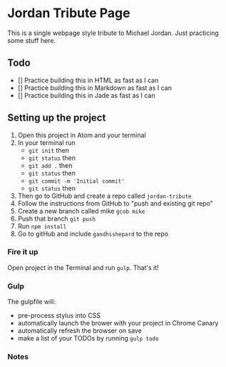 # Jordan Tribute Page

This is a single webpage style tribute to Michael Jordan. Just practicing some stuff here.

## Todo
- [] Practice building this in HTML as fast as I can
- [] Practice building this in Markdown as fast as I can
- [] Practice building this in Jade as fast as I can


## Setting up the project
1. Open this project in Atom and your terminal
2. In your terminal run
	- `git init` then
	- `git status` then
	- `git add .` then
	- `git status` then  
	- `git commit -m 'Initial commit'`
	- `git status` then 
3. Then go to GitHub and create a repo called `jordan-tribute`
4. Follow the instructions from GitHub to "push and existing git repo"
5. Create a new branch called mike `gcob mike`
6. Push that branch `git push`
7. Run `npm install`
8. Go to gitHub and include `gandhishepard` to the repo

### Fire it up
Open project in the Terminal and run `gulp`. That's it!

### Gulp
The gulpfile will:
- pre-process stylus into CSS
- automatically launch the brower with your project in Chrome Canary
- automatically refresh the browser on save
- make a list of your TODOs by running `gulp todo`

### Notes
